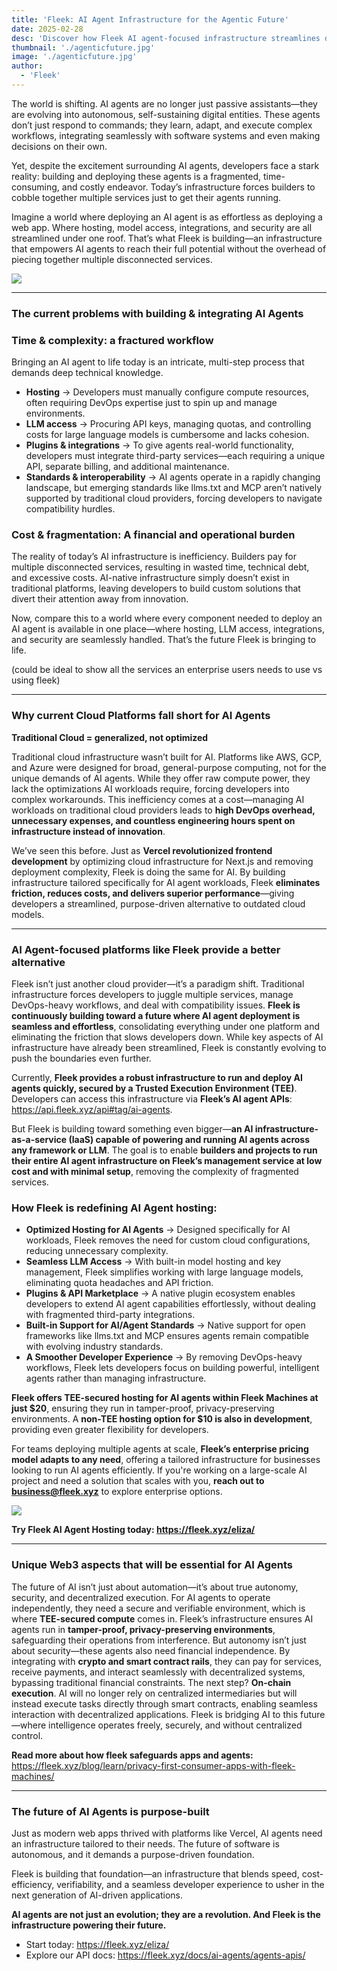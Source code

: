 ```yaml
---
title: 'Fleek: AI Agent Infrastructure for the Agentic Future'
date: 2025-02-28
desc: 'Discover how Fleek AI agent-focused infrastructure streamlines development, reduces costs, and integrates Web3 technologies to empower autonomous, secure, and decentralized AI applications.'
thumbnail: './agenticfuture.jpg'
image: './agenticfuture.jpg'
author:
  - 'Fleek'
---
```


The world is shifting. AI agents are no longer just passive assistants—they are evolving into autonomous, self-sustaining digital entities. These agents don’t just respond to commands; they learn, adapt, and execute complex workflows, integrating seamlessly with software systems and even making decisions on their own.

Yet, despite the excitement surrounding AI agents, developers face a stark reality: building and deploying these agents is a fragmented, time-consuming, and costly endeavor. Today’s infrastructure forces builders to cobble together multiple services just to get their agents running.

Imagine a world where deploying an AI agent is as effortless as deploying a web app. Where hosting, model access, integrations, and security are all streamlined under one roof. That’s what Fleek is building—an infrastructure that empowers AI agents to reach their full potential without the overhead of piecing together multiple disconnected services.

![](./meme.png)

---

### **The current problems with building & integrating AI Agents**

### **Time & complexity: a fractured workflow**

Bringing an AI agent to life today is an intricate, multi-step process that demands deep technical knowledge.

- **Hosting** → Developers must manually configure compute resources, often requiring DevOps expertise just to spin up and manage environments.
- **LLM access** → Procuring API keys, managing quotas, and controlling costs for large language models is cumbersome and lacks cohesion.
- **Plugins & integrations** → To give agents real-world functionality, developers must integrate third-party services—each requiring a unique API, separate billing, and additional maintenance.
- **Standards & interoperability** → AI agents operate in a rapidly changing landscape, but emerging standards like llms.txt and MCP aren’t natively supported by traditional cloud providers, forcing developers to navigate compatibility hurdles.

### **Cost & fragmentation: A financial and operational burden**

The reality of today’s AI infrastructure is inefficiency. Builders pay for multiple disconnected services, resulting in wasted time, technical debt, and excessive costs. AI-native infrastructure simply doesn’t exist in traditional platforms, leaving developers to build custom solutions that divert their attention away from innovation.

Now, compare this to a world where every component needed to deploy an AI agent is available in one place—where hosting, LLM access, integrations, and security are seamlessly handled. That’s the future Fleek is bringing to life.

(could be ideal to show all the services an enterprise users needs to use vs using fleek)

---

### **Why current Cloud Platforms fall short for AI Agents**



**Traditional Cloud = generalized, not optimized**

Traditional cloud infrastructure wasn’t built for AI. Platforms like AWS, GCP, and Azure were designed for broad, general-purpose computing, not for the unique demands of AI agents. While they offer raw compute power, they lack the optimizations AI workloads require, forcing developers into complex workarounds. This inefficiency comes at a cost—managing AI workloads on traditional cloud providers leads to **high DevOps overhead, unnecessary expenses, and countless engineering hours spent on infrastructure instead of innovation**.

We’ve seen this before. Just as **Vercel revolutionized frontend development** by optimizing cloud infrastructure for Next.js and removing deployment complexity, Fleek is doing the same for AI. By building infrastructure tailored specifically for AI agent workloads, Fleek **eliminates friction, reduces costs, and delivers superior performance**—giving developers a streamlined, purpose-driven alternative to outdated cloud models.

---

### **AI Agent-focused platforms like Fleek provide a better alternative**

Fleek isn’t just another cloud provider—it’s a paradigm shift. Traditional infrastructure forces developers to juggle multiple services, manage DevOps-heavy workflows, and deal with compatibility issues. **Fleek is continuously building toward a future where AI agent deployment is seamless and effortless**, consolidating everything under one platform and eliminating the friction that slows developers down. While key aspects of AI infrastructure have already been streamlined, Fleek is constantly evolving to push the boundaries even further.

Currently, **Fleek provides a robust infrastructure to run and deploy AI agents quickly, secured by a Trusted Execution Environment (TEE)**. Developers can access this infrastructure via **Fleek’s AI agent APIs**: https://api.fleek.xyz/api#tag/ai-agents.

But Fleek is building toward something even bigger—**an AI infrastructure-as-a-service (IaaS) capable of powering and running AI agents across any framework or LLM**. The goal is to enable **builders and projects to run their entire AI agent infrastructure on Fleek’s management service at low cost and with minimal setup**, removing the complexity of fragmented services.

### **How Fleek is redefining AI Agent hosting:**

- **Optimized Hosting for AI Agents** → Designed specifically for AI workloads, Fleek removes the need for custom cloud configurations, reducing unnecessary complexity.
- **Seamless LLM Access** → With built-in model hosting and key management, Fleek simplifies working with large language models, eliminating quota headaches and API friction.
- **Plugins & API Marketplace** → A native plugin ecosystem enables developers to extend AI agent capabilities effortlessly, without dealing with fragmented third-party integrations.
- **Built-in Support for AI/Agent Standards** → Native support for open frameworks like llms.txt and MCP ensures agents remain compatible with evolving industry standards.
- **A Smoother Developer Experience** → By removing DevOps-heavy workflows, Fleek lets developers focus on building powerful, intelligent agents rather than managing infrastructure.

**Fleek offers TEE-secured hosting for AI agents within Fleek Machines at just $20**, ensuring they run in tamper-proof, privacy-preserving environments. A **non-TEE hosting option for $10 is also in development**, providing even greater flexibility for developers.

For teams deploying multiple agents at scale, **Fleek’s enterprise pricing model adapts to any need**, offering a tailored infrastructure for businesses looking to run AI agents efficiently. If you're working on a large-scale AI project and need a solution that scales with you, **reach out to business@fleek.xyz** to explore enterprise options.

![](./discord.png)

**Try Fleek AI Agent Hosting today: https://fleek.xyz/eliza/**

---

### **Unique Web3 aspects that will be essential for AI Agents**

The future of AI isn’t just about automation—it’s about true autonomy, security, and decentralized execution. For AI agents to operate independently, they need a secure and verifiable environment, which is where **TEE-secured compute** comes in. Fleek’s infrastructure ensures AI agents run in **tamper-proof, privacy-preserving environments**, safeguarding their operations from interference. But autonomy isn’t just about security—these agents also need financial independence. By integrating with **crypto and smart contract rails**, they can pay for services, receive payments, and interact seamlessly with decentralized systems, bypassing traditional financial constraints. The next step? **On-chain execution**. AI will no longer rely on centralized intermediaries but will instead execute tasks directly through smart contracts, enabling seamless interaction with decentralized applications. Fleek is bridging AI to this future—where intelligence operates freely, securely, and without centralized control.

**Read more about how fleek safeguards apps and agents:**  https://fleek.xyz/blog/learn/privacy-first-consumer-apps-with-fleek-machines/

---

### **The future of AI Agents is purpose-built**

Just as modern web apps thrived with platforms like Vercel, AI agents need an infrastructure tailored to their needs. The future of software is autonomous, and it demands a purpose-driven foundation.

Fleek is building that foundation—an infrastructure that blends speed, cost-efficiency, verifiability, and a seamless developer experience to usher in the next generation of AI-driven applications.

**AI agents are not just an evolution; they are a revolution. And Fleek is the infrastructure powering their future.**

- Start today: https://fleek.xyz/eliza/
- Explore our API docs: https://fleek.xyz/docs/ai-agents/agents-apis/